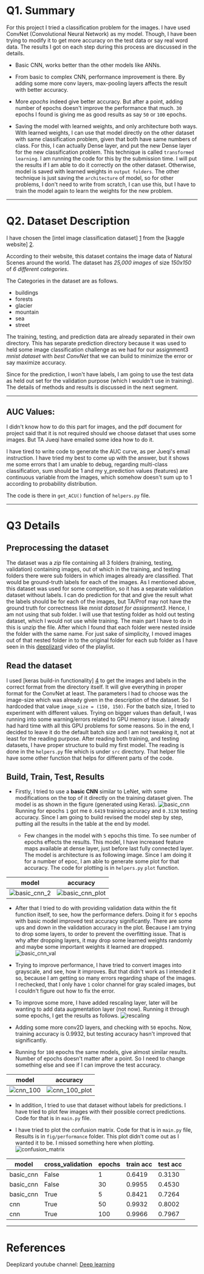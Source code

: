 # Q1. Summary
For this project I tried a classification problem for the images. I have used ConvNet (Convolutional Neural Network) as my model. Though, I have been trying to modify it to get more accuracy on the test data or say real word data. The results I got on each step during this process are discussed in the details.

- Basic CNN, works better than the other models like ANNs.

- From basic to complex CNN, performance improvement is there. By adding some more conv layers, max-pooling layers affects the result with better accuracy.

- More *epochs* indeed give better accuracy. But after a point, adding number of epochs doesn't improve the performance that much. `30` epochs I found is giving me as good results as say `50` or `100` epochs.

- Saving the model with learned weights, and only architecture both ways. With learned weights, I can use that model directly on the other dataset with same classification problem, given that both have same numbers of class. For this, I can actually Dense layer, and put the new Dense layer for the new classification problem. This technique is called `transformed learning`. I am running the code for this by the submission time. I will put the results if I am able to do it correctly on the other dataset. Otherwise, model is saved with learned weights in `output folders`. The other technique is just saving the `architecture` of model, so for other problems, I don't need to write from scratch, I can use this, but I have to train the model again to learn the weights for the new problem.

---

# Q2. Dataset Description

I have chosen the [intel image classification dataset] [1] from the [kaggle website] [2].

According to their website, this dataset contains the image data of Natural Scenes around the world. The dataset has *25,000 images* of size *150x150* of *6 different categories*.

The Categories in the dataset are as follows.
- buildings
- forests
- glacier
- mountain
- sea
- street

The training, testing, and prediction data are already separated in their own directory. This has separate prediction directory because it was used to held some image classification challenge as we had for our assignment3 *mnist dataset* with *best ConvNet* that we can build to minimize the error or say maximize accuracy.

Since for the prediction, I won't have labels, I am going to use the test data as held out set for the validation purpose (which I wouldn't use in training). The details of methods and results is discussed in the next segment.

---

## AUC Values:

I didn't know how to do this part for images, and the pdf document for project said that it is not required should we choose dataset that uses some images. But TA Jueqi have emailed some idea how to do it.

I have tired to write code to generate the AUC curve, as per Jueqi's email instruction. I have tried my best to come up with the answer, but it shows me some errors that I am unable to debug, regarding multi-class classification, sum should be 1 and my y_prediction values (features) are continuous variable from the images, which somehow doesn't sum up to 1 according to probability distribution.

The code is there in `get_ACU()` function of `helpers.py` file.

---

# Q3 Details

## Preprocessing the dataset
The dataset was a *zip* file containing all 3 folders (training, testing, validation) containing images, out of which in the training, and testing folders there were sub folders in which images already are classified. That would be ground-truth labels for each of the images. As I mentioned above, this dataset was used for some competition, so it has a separate validation dataset without labels. I can do prediction for that and give the result what the labels should be for each of the images, but TA/Prof may not have the ground truth for correctness like *mnist dataset for assignment3*. Hence, I am not using that sub folder. I will use that testing folder as hold out testing dataset, which I would not use while training. The main part I have to do in this is unzip the file. After which I found that each folder were nested inside the folder with the same name. For just sake of simplicity, I moved images out of that nested folder in to the original folder for each sub folder as I have seen in this [deeplizard][3] video of the playlist.

## Read the dataset
I used [keras build-in functionality] [4] to get the images and labels in the correct format from the directory itself. It will give everything in proper format for the ConvNet at least. The parameters I had to choose was the image-size which was already given in the description of the dataset. So I hardcoded that value `image_size = (150, 150)`. For the batch size, I tried to experiment with different values. Trying on bigger values than default, I was running into some warning/errors related to GPU memory issue. I already had hard time with all this GPU problems for some reasons. So in the end, I decided to leave it do the default batch size and I am not tweaking it, not at least for the reading purpose. After reading both training, and testing datasets, I have proper structure to build my first model. The reading is done in the `helpers.py` file which is under `src` directory. That helper file have some other function that helps for different parts of the code.

## Build, Train, Test, Results


- Firstly, I tried to use a **basic CNN** similar to LeNet, with some modifications on the top of it directly on the training dataset given. The model is as shown in the figure (generated using Keras). ![basic_cnn](figs/models/1.png) Running for epochs `1` got me `0.6419` training accuracy and `0.3130` testing accuracy. Since I am going to build revised the model step by step, putting all the results in the table at the end by model.

  - Few changes in the model with `5` epochs this time. To see number of epochs effects the results. This model, I have increased feature maps available at dense layer, just before last fully connected layer. The model is architecture is as following image. Since I am doing it for a number of epoc, I am able to generate some plot for that accuracy. The code for plotting is in `helpers.py` `plot` function.

|model|accuracy|
|---|---|
|![basic_cnn_2](figs/models/2.png)|![basic_cnn_plot](figs/performance/1.png)|

- After that I tried to do with providing validation data within the fit function itself, to see, how the performance defers. Doing it for `5` epochs with basic model improved test accuracy significantly. There are some ups and down in the validation accuracy in the plot. Because I am trying to drop some layers, to order to prevent the overfitting issue. That is why after dropping layers, it may drop some learned weights randomly and maybe some important weights it learned are dropped.
  ![basic_cnn_val](figs/performance/3.png)

- Trying to improve performance, I have tried to convert images into grayscale, and see, how it improves. But that didn't work as I intended it so, because I am getting so many errors regarding shape of the images. I rechecked, that I only have `1` color channel for gray scaled images, but I couldn't figure out how to fix the error.

- To improve some more, I have added rescaling layer, later will be wanting to add data augmentation layer (not now). Running it through some epochs, I get the results as follows. ![rescaling](figs/performance/5.png)


- Adding some more conv2D layers, and checking with `50` epochs. Now, training accuracy is 0.9932, but testing accuracy hasn't improved that significantly.

- Running for `100` epochs the same models, give almost similar results. Number of epochs doesn't matter after a point. So I need to change something else and see if I can improve the test accuracy.

|model|accuracy|
|---|---|
|![cnn_100](figs/models/5.png)|![cnn_100_plot](figs/performance/4.png)|

- In addition, I tried to use that dataset without labels for predictions. I have tried to plot few images with their possible correct predictions. Code for that is in `main.py` file.

- I have tried to plot the confusion matrix. Code for that is in `main.py` file, Results is in `fig/performance` folder. This plot didn't come out as I wanted it to be. I missed something here when plotting. ![confusion_matrix](figs/performance/cmatrix.png)

| model | cross_validation | epochs | train acc | test acc |
|---|---|---|---|---|
| basic_cnn | False | 1 | 0.6419 | 0.3130 |
| basic_cnn | False | 30 | 0.9955 | 0.4530 |
| basic_cnn | True  | 5 | 0.8421 | 0.7264 |
| cnn       | True  | 50 | 0.9932 | 0.8002 |
| cnn       | True  | 100 | 0.9966 | 0.7967 |


---

# References

[1]: https://www.kaggle.com/puneet6060/intel-image-classification
[2]: https://www.kaggle.com/
[3]: https://www.youtube.com/watch?v=_L2uYfVV48I&list=PLZbbT5o_s2xrwRnXk_yCPtnqqo4_u2YGL&index=10
[4]: https://keras.io/examples/vision/image_classification_from_scratch/

Deeplizard youtube channel: [Deep learning](https://www.youtube.com/playlist?list=PLZbbT5o_s2xrwRnXk_yCPtnqqo4_u2YGL)
